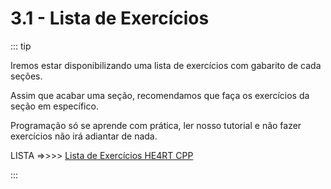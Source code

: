 # 3.1 - Lista de Exercícios

::: tip

Iremos estar disponibilizando uma lista de exercícios com gabarito de cada seções.

Assim que acabar uma seção, recomendamos que faça os exercícios da seção em específico.

Programação só se aprende com prática, ler nosso tutorial e não fazer exercícios não irá adiantar de nada.

LISTA =>>>>  <a href="https://www.dropbox.com/s/ppwtejrmljz3rmy/lista_de_exercicios.pdf?dl=0" target="_blank" rel="noreferrer">Lista de Exercícios HE4RT CPP</a>

:::